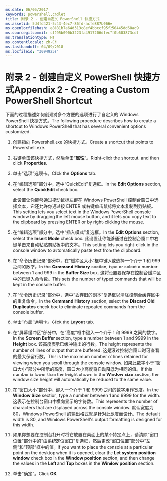 ```yaml
---
ms.date: 06/05/2017
keywords: powershell,cmdlet
title: 附录 2 - 创建自定义 PowerShell 快捷方式
ms.assetid: 5d4fd421-5d43-4ec7-86fd-acfe887b066e
ms.openlocfilehash: e8081b7a64d313c8ef4bbccf95f250445dd68ad9
ms.sourcegitcommit: cf195b090b3223fa4917206dfec7f0b603873cdf
ms.translationtype: HT
ms.contentlocale: zh-CN
ms.lasthandoff: 04/09/2018
ms.locfileid: "30949258"
---
```

# <a name="appendix-2---creating-a-custom-powershell-shortcut"></a><span data-ttu-id="d1430-103">附录 2 - 创建自定义 PowerShell 快捷方式</span><span class="sxs-lookup"><span data-stu-id="d1430-103">Appendix 2 - Creating a Custom PowerShell Shortcut</span></span>

<span data-ttu-id="d1430-104">下面的过程描述如何创建对多个方便的选项进行了自定义的 Windows PowerShell 快捷方式。</span><span class="sxs-lookup"><span data-stu-id="d1430-104">The following procedure describes how to create a shortcut to Windows PowerShell that has several convenient options customized.</span></span>

1. <span data-ttu-id="d1430-105">创建指向 Powershell.exe 的快捷方式。</span><span class="sxs-lookup"><span data-stu-id="d1430-105">Create a shortcut that points to Powershell.exe.</span></span>

2. <span data-ttu-id="d1430-106">右键单击该快捷方式，然后单击“**属性**”。</span><span class="sxs-lookup"><span data-stu-id="d1430-106">Right-click the shortcut, and then click **Properties**.</span></span>

3. <span data-ttu-id="d1430-107">单击“选项”选项卡。</span><span class="sxs-lookup"><span data-stu-id="d1430-107">Click the **Options** tab.</span></span>

4. <span data-ttu-id="d1430-108">在“编辑选项”部分中，选中“QuickEdit”复选框。</span><span class="sxs-lookup"><span data-stu-id="d1430-108">In the **Edit Options** section, select the **QuickEdit** check box.</span></span>

    <span data-ttu-id="d1430-109">此设置让你能够通过拖动鼠标左键在 Windows PowerShell 控制台窗口中选择文本，它还允许你通过按 ENTER 或右键单击鼠标将文本复制到剪贴板。</span><span class="sxs-lookup"><span data-stu-id="d1430-109">This setting lets you select text in the Windows PowerShell console window by dragging the left mouse button, and it lets you copy text to the clipboard by pressing ENTER or by right-clicking the mouse.</span></span>

5. <span data-ttu-id="d1430-110">在“编辑选项”部分中，选中“插入模式”复选框。</span><span class="sxs-lookup"><span data-stu-id="d1430-110">In the **Edit Options** section, select the **Insert Mode** check box.</span></span> <span data-ttu-id="d1430-111">此设置让你能够通过在控制台窗口中右键单击来自动粘贴剪贴板中的文本。</span><span class="sxs-lookup"><span data-stu-id="d1430-111">This setting lets you right-click in the console window to automatically paste text from the clipboard.</span></span>

6. <span data-ttu-id="d1430-112">在“命令历史记录”部分中，在“缓冲区大小”框中键入或选择一个介于 1 和 999 之间的数字。</span><span class="sxs-lookup"><span data-stu-id="d1430-112">In the **Command History** section, type or select a number between 1 and 999 in the **Buffer Size** box.</span></span> <span data-ttu-id="d1430-113">这将设置要保存在控制台缓冲区中的已键入命令数。</span><span class="sxs-lookup"><span data-stu-id="d1430-113">This sets the number of typed commands that will be kept in the console buffer.</span></span>

7. <span data-ttu-id="d1430-114">在“命令历史记录”部分中，选中“丢弃旧的副本”复选框以清除控制台缓存区中的重复命令。</span><span class="sxs-lookup"><span data-stu-id="d1430-114">In the **Command History** section, select the **Discard Old Duplicates** check box to eliminate repeated commands from the console buffer.</span></span>

8. <span data-ttu-id="d1430-115">单击“布局”选项卡。</span><span class="sxs-lookup"><span data-stu-id="d1430-115">Click the **Layout** tab.</span></span>

9. <span data-ttu-id="d1430-116">在“屏幕缓冲区”部分中，在“高度”框中键入一个介于 1 和 9999 之间的数字。</span><span class="sxs-lookup"><span data-stu-id="d1430-116">In the **Screen Buffer** section, type a number between 1 and 9999 in the **Height** box.</span></span> <span data-ttu-id="d1430-117">该高度表示已缓冲输出的行数。</span><span class="sxs-lookup"><span data-stu-id="d1430-117">The height represents the number of lines of output that are buffered.</span></span> <span data-ttu-id="d1430-118">这是滚过控制台窗口时可查看的最大保留行数。</span><span class="sxs-lookup"><span data-stu-id="d1430-118">This is the maximum number of lines retained for viewing when you scroll through the console window.</span></span> <span data-ttu-id="d1430-119">如果此数字小于“窗口大小”部分中所示的高度，窗口大小高度将自动降低为相同的值。</span><span class="sxs-lookup"><span data-stu-id="d1430-119">If this number is lower than the height shown in the **Window size** section, the window size height will automatically be reduced to the same value.</span></span>

10. <span data-ttu-id="d1430-120">在“窗口大小”部分中，键入一个介于 1 和 9999 之间的数字用作宽度。</span><span class="sxs-lookup"><span data-stu-id="d1430-120">In the **Window Size** section, type a number between 1 and 9999 for the width.</span></span> <span data-ttu-id="d1430-121">这表示在控制台窗口中横向显示的字符数。</span><span class="sxs-lookup"><span data-stu-id="d1430-121">This represents the number of characters that are displayed across the console window.</span></span> <span data-ttu-id="d1430-122">默认宽度为 80，Windows PowerShell 的输出格式就是针对此宽度而设计。</span><span class="sxs-lookup"><span data-stu-id="d1430-122">The default width is 80, and Windows PowerShell's output formatting is designed for this width.</span></span>

11. <span data-ttu-id="d1430-123">如果你想要在控制台打开时将它放置在桌面上的某个特定点上，请清除“窗口位置”部分中的“由系统定位窗口”复选框，然后更改“窗口位置”部分中“左侧”和“顶部”框中的值。</span><span class="sxs-lookup"><span data-stu-id="d1430-123">If you want to place the console at a particular point on the desktop when it is opened, clear the **Let system position window** check box in the **Window position** section, and then change the values in the **Left** and **Top** boxes in the **Window position** section.</span></span>

12. <span data-ttu-id="d1430-124">单击“确定”。</span><span class="sxs-lookup"><span data-stu-id="d1430-124">Click **OK**.</span></span>